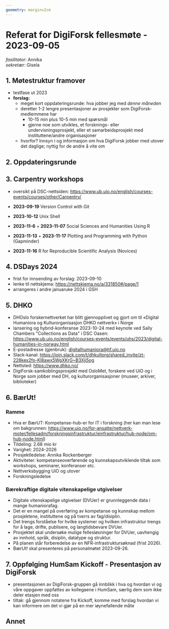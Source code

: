 ```yaml
---
geometry: margin=2cm
---
```


# Referat for DigiForsk fellesmøte - 2023-09-05

*fasilitator*: Annika   
*sekretær*: Gisela 

## 1. Møtestruktur framover

- testfase ut 2023
- **forslag:**
  - meget kort oppdateringsrunde: hva jobber jeg med *denne måneden*
  - deretter 1-2 lengre presentasjoner av prosjekter som DigiForsk-medlemmene har
    - 10-15 min plus 10-5 min med spørsmål
    - gjerne noe som utvikles, et forsknings- eller undervisningsprosjekt, eller et samarbeidsprosjekt med instituttene/andre organisasjoner
  - hvorfor? Innsyn i og informasjon om hva DigiForsk jobber med utover det daglige; nyttig for de andre å vite om

## 2. Oppdateringsrunde

## 3. Carpentry workshops

- oversikt på DSC-nettsiden: https://www.ub.uio.no/english/courses-events/courses/other/Carpentry/

- **2023-09-19** Version Control with Git
- **2023-10-12** Unix Shell
- **2023-11-6** + **2023-11-07** Social Sciences and Humanities Using R
- **2023-11-13** + **2023-11-17** Plotting and Programming with Python (Gapminder)
- **2023-11-16** R for Reproducible Scientific Analysis (Novices)

## 4. DSDays 2024

- frist for innsending av forslag: 2023-09-10
- lenke til nettskjema: https://nettskjema.no/a/331850#/page/1
- arrangeres i andre januaruke 2024 i GSH

## 5. DHKO

- DHOslo forskernettverket har blitt gjennopplivet og gjort om til «Digital Humaniora og Kulturorganisasjon DHKO nettverk» i Norge
- lansering og hybrid-konferanse 2023-10-24 med keynote ved Sally Chambers "Collections as Data" i DSC Oasen: https://www.ub.uio.no/english/courses-events/events/uhs/2023/digital-humanities-in-norway.html
- E-postadresse (gjenbruk): digitalhumaniora@hf.uio.no
- Slack-kanal: https://join.slack.com/t/dhkultorg/shared_invite/zt-228kex2fo-Kl8awx5WgXKrG~B3Xji5og 
- Nettsted: https://www.dhko.no/
- DigiForsk-samkoblingsprosjekt med OsloMet, forskere ved UiO og i Norge som jobber med DH, og kulturorganisasjoner (museer, arkiver, biblioteker)

## 6. BærUt!

### Ramme

- Hva er BærUT: Kompetanse-hub-er for IT i forskning (her kan man lese om bakgrunnen: https://www.uio.no/for-ansatte/nettverk-moter/fellesadm/forskningsinfrastruktur/einfrastruktur/hub-node/om-hub-node.html)
- Tildeling: 2.68 mio kr
- Varighet: 2024-2026
- Prosjektledelse: Annika Rockenberger
- Aktiviteter: kompetanseoverførende og kunnskapsutviklende tiltak som workshops, seminarer, konferanser etc.
- Nettverksbygging UiO og utover
- Forskningsledelse

### Bærekraftige digitale vitenskapelige utgivelser

- Digitale vitenskapelige utgivelser (DVUer) er grunnleggende data i mange humaniorafag.
- Det er en mangel på overføring av kompetanse og kunnskap mellom prosjektene, instituttene og på tverrs av fag/disiplin.
- Det trengs forståelse for hvilke systemer og hvilken infrastruktur trengs for å lage, drifte, publisere, og langtidsbevare DVUer.
- Prosjektet skal undersøke mulige fellesløsninger for DVUer, uavhengig av innhold, språk, disiplin, datatype og struktur.
- På planen står forberedelse av en NFR-infrastruktursøknad (frist 2026).
- BærUt! skal presenteres på personalmøtet 2023-09-26.

## 7. Oppfølging HumSam Kickoff - Presentasjon av DigiForsk

- presentasjonen av DigiForsk-gruppen gå innblikk i hva og hvordan vi og våre oppgaver oppfattes av kollegaene i HumSam, særlig dem som ikke deler etasjen med oss
- tiltak: gå gjennom notatene fra Kickoff, komme med forslag hvordan vi kan informere om det vi gjør på en mer iøynefallende måte

## Annet
